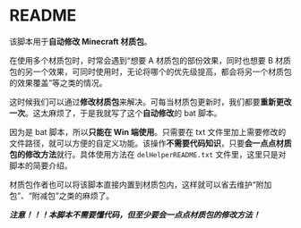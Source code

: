 # README

该脚本用于**自动修改 Minecraft 材质包**。

在使用多个材质包时，时常会遇到“想要 A 材质包的部份效果，同时也想要 B 材质包的另一个效果，可同时使用时，无论将哪个的优先级提高，都会将另一个材质包的效果覆盖”等之类的情况。

这时候我们可以通过**修改材质包**来解决。可每当材质包更新时，我们都要**重新更改一次**。这太麻烦了，于是我就写了这个**自动修改**的 bat 脚本。

因为是 bat 脚本，所以**只能在 Win 端使用**。只需要在 txt 文件里加上需要修改的文件路径，就可以方便的自定义功能。该操作**不需要代码知识**，只要**会一点点材质包的修改方法**就行。具体使用方法在 `delHelperREADME.txt` 文件里，这里只是对脚本的简要介绍。

材质包作者也可以将该脚本直接内置到材质包内，这样就可以省去维护“附加包”、“附减包”之类的麻烦了。

***注意！！！本脚本不需要懂代码，但至少要会一点点材质包的修改方法！***